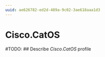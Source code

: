 ```yaml
---
uuid: ae626782-ed2d-489a-9c02-3ae618aaa1d3
---
```



# Cisco.CatOS


#TODO: ## Describe *Cisco.CatOS* profile

